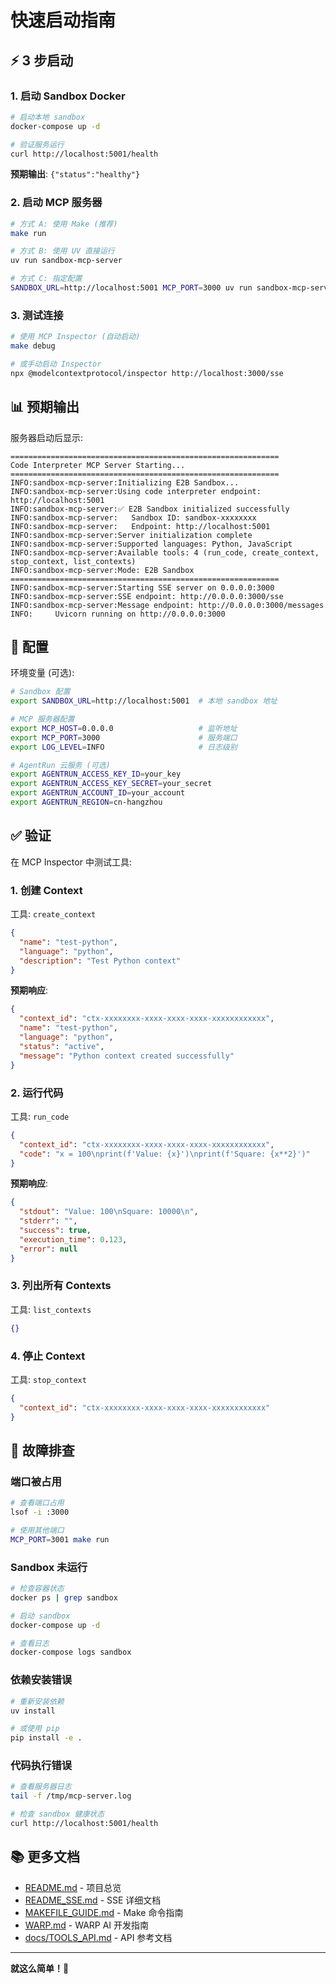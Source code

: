 # 快速启动指南

## ⚡ 3 步启动

### 1. 启动 Sandbox Docker

```bash
# 启动本地 sandbox
docker-compose up -d

# 验证服务运行
curl http://localhost:5001/health
```

**预期输出**: `{"status":"healthy"}`

### 2. 启动 MCP 服务器

```bash
# 方式 A: 使用 Make (推荐)
make run

# 方式 B: 使用 UV 直接运行
uv run sandbox-mcp-server

# 方式 C: 指定配置
SANDBOX_URL=http://localhost:5001 MCP_PORT=3000 uv run sandbox-mcp-server
```

### 3. 测试连接

```bash
# 使用 MCP Inspector (自动启动)
make debug

# 或手动启动 Inspector
npx @modelcontextprotocol/inspector http://localhost:3000/sse
```

## 📊 预期输出

服务器启动后显示:

```
============================================================
Code Interpreter MCP Server Starting...
============================================================
INFO:sandbox-mcp-server:Initializing E2B Sandbox...
INFO:sandbox-mcp-server:Using code interpreter endpoint: http://localhost:5001
INFO:sandbox-mcp-server:✅ E2B Sandbox initialized successfully
INFO:sandbox-mcp-server:   Sandbox ID: sandbox-xxxxxxxx
INFO:sandbox-mcp-server:   Endpoint: http://localhost:5001
INFO:sandbox-mcp-server:Server initialization complete
INFO:sandbox-mcp-server:Supported languages: Python, JavaScript
INFO:sandbox-mcp-server:Available tools: 4 (run_code, create_context, stop_context, list_contexts)
INFO:sandbox-mcp-server:Mode: E2B Sandbox
============================================================
INFO:sandbox-mcp-server:Starting SSE server on 0.0.0.0:3000
INFO:sandbox-mcp-server:SSE endpoint: http://0.0.0.0:3000/sse
INFO:sandbox-mcp-server:Message endpoint: http://0.0.0.0:3000/messages
INFO:     Uvicorn running on http://0.0.0.0:3000
```

## 🔧 配置

环境变量 (可选):

```bash
# Sandbox 配置
export SANDBOX_URL=http://localhost:5001  # 本地 sandbox 地址

# MCP 服务器配置
export MCP_HOST=0.0.0.0                   # 监听地址
export MCP_PORT=3000                      # 服务端口
export LOG_LEVEL=INFO                     # 日志级别

# AgentRun 云服务 (可选)
export AGENTRUN_ACCESS_KEY_ID=your_key
export AGENTRUN_ACCESS_KEY_SECRET=your_secret
export AGENTRUN_ACCOUNT_ID=your_account
export AGENTRUN_REGION=cn-hangzhou
```

## ✅ 验证

在 MCP Inspector 中测试工具:

### 1. 创建 Context
工具: `create_context`
```json
{
  "name": "test-python",
  "language": "python",
  "description": "Test Python context"
}
```

**预期响应**:
```json
{
  "context_id": "ctx-xxxxxxxx-xxxx-xxxx-xxxx-xxxxxxxxxxxx",
  "name": "test-python",
  "language": "python",
  "status": "active",
  "message": "Python context created successfully"
}
```

### 2. 运行代码
工具: `run_code`
```json
{
  "context_id": "ctx-xxxxxxxx-xxxx-xxxx-xxxx-xxxxxxxxxxxx",
  "code": "x = 100\nprint(f'Value: {x}')\nprint(f'Square: {x**2}')"
}
```

**预期响应**:
```json
{
  "stdout": "Value: 100\nSquare: 10000\n",
  "stderr": "",
  "success": true,
  "execution_time": 0.123,
  "error": null
}
```

### 3. 列出所有 Contexts
工具: `list_contexts`
```json
{}
```

### 4. 停止 Context
工具: `stop_context`
```json
{
  "context_id": "ctx-xxxxxxxx-xxxx-xxxx-xxxx-xxxxxxxxxxxx"
}
```

## 🐛 故障排查

### 端口被占用
```bash
# 查看端口占用
lsof -i :3000

# 使用其他端口
MCP_PORT=3001 make run
```

### Sandbox 未运行
```bash
# 检查容器状态
docker ps | grep sandbox

# 启动 sandbox
docker-compose up -d

# 查看日志
docker-compose logs sandbox
```

### 依赖安装错误
```bash
# 重新安装依赖
uv install

# 或使用 pip
pip install -e .
```

### 代码执行错误
```bash
# 查看服务器日志
tail -f /tmp/mcp-server.log

# 检查 sandbox 健康状态
curl http://localhost:5001/health
```

## 📚 更多文档

- [README.md](README.md) - 项目总览
- [README_SSE.md](README_SSE.md) - SSE 详细文档
- [MAKEFILE_GUIDE.md](MAKEFILE_GUIDE.md) - Make 命令指南
- [WARP.md](WARP.md) - WARP AI 开发指南
- [docs/TOOLS_API.md](docs/TOOLS_API.md) - API 参考文档

---

**就这么简单！🎉**
